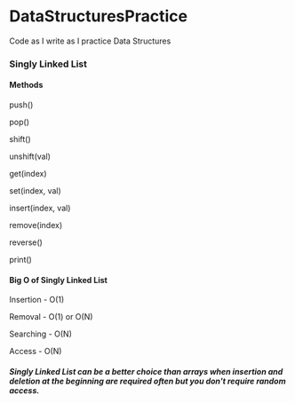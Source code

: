 # DataStructuresPractice
Code as I write as I practice Data Structures

### Singly Linked List
#### Methods
push()

pop()

shift()

unshift(val)

get(index)

set(index, val)

insert(index, val)

remove(index)

reverse()

print()

#### Big O of Singly Linked List
Insertion - O(1)

Removal - O(1) or O(N)

Searching - O(N)

Access - O(N)

##### Singly Linked List can be a better choice than arrays when insertion and deletion at the beginning are required often but you don't require random access.
